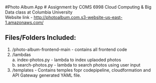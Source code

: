 #Photo Album App #
Assignment by COMS 6998 Cloud Computing & Big Data class at Columbia University<br>
Website link - http://photoalbum.com.s3-website-us-east-1.amazonaws.com/ 

## Files/Folders Included:
1. /photo-album-frontend-main - contains all frontend code<br>
2. /lambdas<br>
   a. index-photos.py - lambda to index uplaoded photos<br>
   b. search-photos.py - lambda to search photos using user input<br>
3. /templates -  Contains temples fopr codepipeline, cloudformation and API Gateway generated YAML file.
